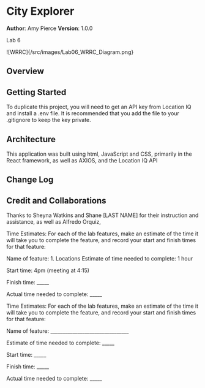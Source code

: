 # City Explorer

**Author**: Amy Pierce
**Version**: 1.0.0

Lab 6 

![WRRC]{/src/images/Lab06_WRRC_Diagram.png}

## Overview
<!-- Provide a high level overview of what this application is and why you are building it, beyond the fact that it's an assignment for this class. (i.e. What's your problem domain?) -->

## Getting Started
To duplicate this project, you will need to get an API key from Location IQ and install a .env file. It is recommended that you add the file to your .gitignore to keep the key private.

## Architecture
This application was built using html, JavaScript and CSS, primarily in the React framework, as well as AXIOS, and the Location IQ API

## Change Log
<!-- Use this area to document the iterative changes made to your application as each feature is successfully implemented. Use time stamps. Here's an example:

01-01-2001 4:59pm - Application now has a fully-functional express server, with a GET route for the location resource. -->

## Credit and Collaborations
Thanks to Sheyna Watkins and Shane [LAST NAME] for their instruction and assistance, as well as Alfredo Orquiz, 

Time Estimates:
For each of the lab features, make an estimate of the time it will take you to complete the feature, and record your start and finish times for that feature:

Name of feature: 1. Locations
Estimate of time needed to complete: 1 hour

Start time: 4pm (meeting at 4:15)

Finish time: _____

Actual time needed to complete: _____

Time Estimates:
For each of the lab features, make an estimate of the time it will take you to complete the feature, and record your start and finish times for that feature:

Name of feature: ________________________________

Estimate of time needed to complete: _____

Start time: _____

Finish time: _____

Actual time needed to complete: _____